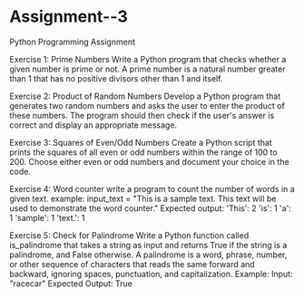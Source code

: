# Assignment--3
Python Programming Assignment

Exercise 1: Prime Numbers
Write a Python program that checks whether a given number is prime or not. A prime number is a natural number greater than 1 that has no positive divisors other than 1 and itself.

Exercise 2: Product of Random Numbers
Develop a Python program that generates two random numbers and asks the user to enter the product of these numbers. The program should then check if the user's answer is correct and display an appropriate message.

Exercise 3: Squares of Even/Odd Numbers
Create a Python script that prints the squares of all even or odd numbers within the range of 100 to 200. Choose either even or odd numbers and document your choice in the code.

Exercise 4: Word counter
write a program to count the number of words in a given text.
example:
input_text = "This is a sample text. This text will be used to demonstrate the word counter."
Expected output:
'This': 2 
'is': 1
'a': 1
'sample': 1
'text.': 1

Exercise 5: Check for Palindrome
Write a Python function called is_palindrome that takes a string as input and returns True if the string is a palindrome, and False otherwise. A palindrome is a word, phrase, number, or other sequence of characters that reads the same forward and backward, ignoring spaces, punctuation, and capitalization.
Example:
Input: "racecar"
Expected Output: True


